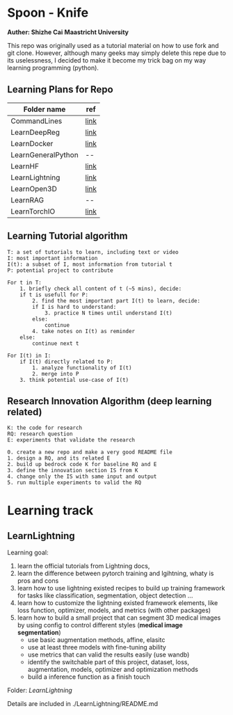 # Spoon - Knife
**Auther: Shizhe Cai**
**Maastricht University**

This repo was originally used as a tutorial material on how to use fork and git clone. However, although many geeks may simply delete this repe due to its uselessness, I decided to make it become my trick bag on my way learning programming (python).

## Learning Plans for Repo
Folder name | ref
---------     | ---------
CommandLines | [link](https://pynative.com/python-glob/#:~:text=Python%20glob.,UNIX%20shell%2Dstyle%20wildcards)
LearnDeepReg | [link](https://github.com/DeepRegNet/DeepReg)
LearnDocker  | [link](https://docs.docker.com/)
LearnGeneralPython| --
LearnHF | [link](https://huggingface.co/docs)
LearnLightning| [link](https://lightning.ai/docs/pytorch/stable/tutorials.html)
LearnOpen3D| [link](https://www.open3d.org/docs/release/index.html) 
LearnRAG   | --
LearnTorchIO | [link](https://github.com/fepegar/torchio)



## Learning Tutorial algorithm
```
T: a set of tutorials to learn, including text or video
I: most important information
I(t): a subset of I, most information from tutorial t
P: potential project to contribute 

For t in T:
    1. briefly check all content of t (~5 mins), decide:
    if t is usefull for P:
        2. find the most important part I(t) to learn, decide:
        if I is hard to understand:
            3. practice N times until understand I(t)
        else:
            continue
        4. take notes on I(t) as reminder
    else:
        continue next t

For I(t) in I:
    if I(t) directly related to P:
        1. analyze functionality of I(t)
        2. merge into P
    3. think potential use-case of I(t)

```


## Research Innovation Algorithm (deep learning related)
```
K: the code for research
RQ: research question 
E: experiments that validate the research 

0. create a new repo and make a very good README file 
1. design a RQ, and its related E
2. build up bedrock code K for baseline RQ and E
3. define the innovation section IS from K
4. change only the IS with same input and output
5. run multiple experiments to valid the RQ

```



# Learning track

## LearnLightning

Learning goal:
1. learn the official tutorials from Lightning docs,
2. learn the difference between pytorch training and lgihtning, whaty is pros and cons
3. learn how to use lightning existed recipes to build up training framework for tasks like classification, segmentation, object detection ...
4. learn how to customize the lightning existed framework elements, like loss function, optimizer, models, and metrics (with other packages)
5. learn how to build a small project that can segment 3D medical images by using config to control different styles (__medical image segmentation__)
    * use basic augmentation methods, affine, elasitc
    * use at least three models with fine-tuning ability
    * use metrics that can valid the results easily (use wandb)
    * identify the switchable part of this project, dataset, loss, augmentation, models, optimizer and optimization methods
    * build a inference function as a finish touch

Folder: _LearnLightning_

Details are included in ./LearnLightning/README.md


